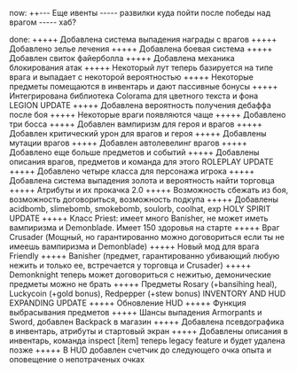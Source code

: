 now:
++--- Еще ивенты
----- развилки куда пойти после победы над врагом
----- хаб?

done:
+++++ Добавлена система выпадения награды с врагов
+++++ Добавлено зелье лечения
+++++ Добавлена боевая система
+++++ Добавлен свиток файерболла
+++++ Добавлена механика блокирования атак
+++++ Некоторый лут теперь базируется на типе врага и выпадает с некоторой вероятностью
+++++ Некоторые предметы помещаются в инвентарь и дают пассивные бонусы
+++++ Интегрирована библиотека Colorama для цветного текста и фона
LEGION UPDATE
+++++ Добавлена вероятность получения дебаффа после боя
+++++ Некоторые враги появляются чаще
+++++ Добавлено три босса
+++++ Добавлен вампиризм для героя и врагов
+++++ Добавлен критический урон для врагов и героя
+++++ Добавлены мутации врагов
+++++ Добавлен автолевелинг врагов
+++++ Добавлено еще больше предметов и событий
+++++ Добавлены описания врагов, предметов и команда для этого
ROLEPLAY UPDATE
+++++ Добавлено четыре класса для персонажа игрока
+++++ Добавлена система выпадения золота и вероятность найти торговца
+++++ Атрибуты и их прокачка 2.0
+++++ Возможность сбежать из боя, возможность договориться, возможность подкупа
+++++ Добавлены acidbomb, slimebomb, smokebomb, soulorb, coolhat, exp
HOLY SPIRIT UPDATE
+++++ Класс Priest: имеет много Banisher, не может иметь вампиризма и Demonblade. Имеет 150 здоровья на старте
+++++ Враг Crusader (Мощный, но гарантированно можно договориться если ты не имеешь вампиризма и Demonblade)
+++++ Новый мод для врага Friendly
+++++ Banisher (предмет, гарантированно убивающий любую нежить и только ее, встречается у торговца и Crusader)
+++++ Demonknight теперь может договориться с нежитью, демонические предметы можно не брать
+++++ Предметы Rosary (+bansihing heal), Luckycoin (+gold bonus), Redpepper (+stew bonus)
INVENTORY AND HUD EXPANDING UPDATE
+++++ Обновление HUD
+++++ Функция выбрасывания предметов
+++++ Шансы выпадения Armorpants и Sword, добавлен Backpack в магазин
+++++ Добавлена псевдографика в инвентарь, атрибуты и стартовый экран
+++++ Добавлены описания в инвентарь, команда inspect [item] теперь legacy feature и будет удалена позже
+++++ В HUD добавлен счетчик до следующего очка опыта и оповещение о непотраченых очках


